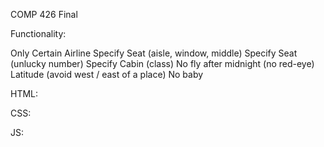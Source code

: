 COMP 426 Final

Functionality:

Only Certain Airline
Specify Seat (aisle, window, middle)
Specify Seat (unlucky number)
Specify Cabin (class)
No fly after midnight (no red-eye)
Latitude (avoid west / east of a place)
No baby




HTML:


CSS:


JS:
